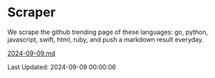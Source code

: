# Scraper

We scrape the github trending page of these languages: go, python, javascript, swift, html, ruby, and push a markdown result everyday.

[2024-09-09.md](https://github.com/henson/Scraper/blob/master/2024-09-09.md)

Last Updated: 2024-09-09 00:00:06